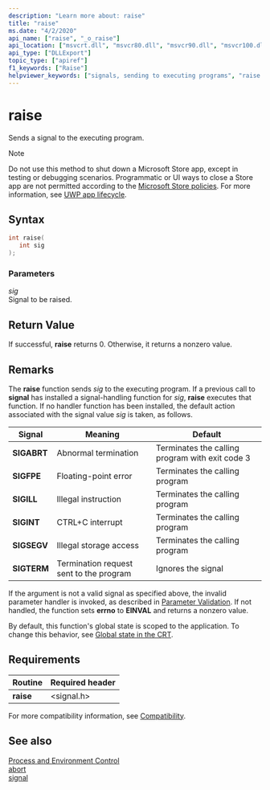 ```yaml
---
description: "Learn more about: raise"
title: "raise"
ms.date: "4/2/2020"
api_name: ["raise", "_o_raise"]
api_location: ["msvcrt.dll", "msvcr80.dll", "msvcr90.dll", "msvcr100.dll", "msvcr100_clr0400.dll", "msvcr110.dll", "msvcr110_clr0400.dll", "msvcr120.dll", "msvcr120_clr0400.dll", "ucrtbase.dll", "api-ms-win-crt-runtime-l1-1-0.dll", "api-ms-win-crt-private-l1-1-0.dll"]
api_type: ["DLLExport"]
topic_type: ["apiref"]
f1_keywords: ["Raise"]
helpviewer_keywords: ["signals, sending to executing programs", "raise function", "signals", "programs [C++], sending signals to executing programs"]
---
```

# raise

Sends a signal to the executing program.

> [!NOTE]
> Do not use this method to shut down a Microsoft Store app, except in testing or debugging scenarios. Programmatic or UI ways to close a Store app are not permitted according to the [Microsoft Store policies](/legal/windows/agreements/store-policies). For more information, see [UWP app lifecycle](/windows/uwp/launch-resume/app-lifecycle).

## Syntax

```C
int raise(
   int sig
);
```

### Parameters

*sig*<br/>
Signal to be raised.

## Return Value

If successful, **raise** returns 0. Otherwise, it returns a nonzero value.

## Remarks

The **raise** function sends *sig* to the executing program. If a previous call to **signal** has installed a signal-handling function for *sig*, **raise** executes that function. If no handler function has been installed, the default action associated with the signal value *sig* is taken, as follows.

|Signal|Meaning|Default|
|------------|-------------|-------------|
|**SIGABRT**|Abnormal termination|Terminates the calling program with exit code 3|
|**SIGFPE**|Floating-point error|Terminates the calling program|
|**SIGILL**|Illegal instruction|Terminates the calling program|
|**SIGINT**|CTRL+C interrupt|Terminates the calling program|
|**SIGSEGV**|Illegal storage access|Terminates the calling program|
|**SIGTERM**|Termination request sent to the program|Ignores the signal|

If the argument is not a valid signal as specified above, the invalid parameter handler is invoked, as described in [Parameter Validation](../../c-runtime-library/parameter-validation.md). If not handled, the function sets **errno** to **EINVAL** and returns a nonzero value.

By default, this function's global state is scoped to the application. To change this behavior, see [Global state in the CRT](../global-state.md).

## Requirements

|Routine|Required header|
|-------------|---------------------|
|**raise**|\<signal.h>|

For more compatibility information, see [Compatibility](../../c-runtime-library/compatibility.md).

## See also

[Process and Environment Control](../../c-runtime-library/process-and-environment-control.md)<br/>
[abort](abort.md)<br/>
[signal](signal.md)<br/>
